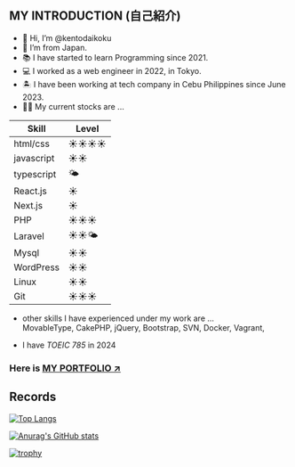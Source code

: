 ## MY INTRODUCTION (自己紹介)

- 👋 Hi, I’m @kentodaikoku
- 🎌 I’m from Japan.
- 📚 I have started to learn Programming since 2021.
- 💻 I worked as a web engineer in 2022, in Tokyo.
- 🏝 I have been working at tech company in Cebu Philippines since June 2023.
- 👨‍💻 My current stocks are ...

|  Skill      |  Level    |
| -------     | -------   |
| html/css    | ☀️☀️☀️☀️      | 
| javascript  | ☀️☀️        |
| typescript  | 🌤️        |
| React.js    | ☀️         |
| Next.js     | ☀️         |
| PHP         | ☀️☀️☀️       |
| Laravel     | ☀️☀️🌤️      |
| Mysql       | ☀️☀️        |
| WordPress   | ☀️☀️        |
| Linux       | ☀️☀️        |
| Git         | ☀️☀️☀️       |

- other skills I have experienced under my work are ... <br>
MovableType, CakePHP, jQuery, Bootstrap, SVN, Docker, Vagrant,

- I have *TOEIC 785* in 2024

<!-- 
  🌱 I’m currently learning ...
  - Javascript
  - React.js
  - ~~PHP/Laravel~~
  - Git
  - ~~Linux~~
-->

### Here is [MY PORTFOLIO ↗︎](https://my-portfolio-eight-mu-71.vercel.app/)


## Records

<!-- [![Top Langs](https://github-readme-stats.vercel.app/api/top-langs/?username=kentodaikoku&theme=onedark)](https://github.com/anuraghazra/github-readme-stats) -->

[![Top Langs](https://github-readme-stats.vercel.app/api/top-langs/?username=kentodaikoku&layout=compact&theme=onedark)](https://github.com/anuraghazra/github-readme-stats)

[![Anurag's GitHub stats](https://github-readme-stats.vercel.app/api?username=kentodaikoku&theme=onedark&show_icons=true)](https://github.com/anuraghazra/github-readme-stats)

[![trophy](https://github-profile-trophy.vercel.app/?username=kentodaikoku&theme=onedark)](https://github.com/ryo-ma/github-profile-trophy)
